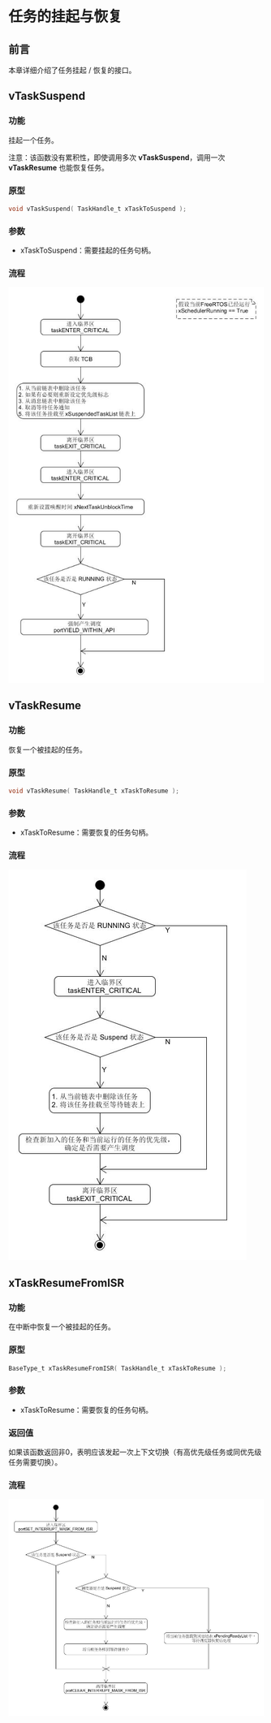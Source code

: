 # 任务的挂起与恢复

## 前言

本章详细介绍了任务挂起 / 恢复的接口。

## vTaskSuspend

### 功能

挂起一个任务。

注意：该函数没有累积性，即使调用多次 **vTaskSuspend**，调用一次 **vTaskResume** 也能恢复任务。

### 原型

``` C
void vTaskSuspend( TaskHandle_t xTaskToSuspend );
```

### 参数

 - xTaskToSuspend：需要挂起的任务句柄。

### 流程

![vTaskSuspend][1]

## vTaskResume

### 功能

恢复一个被挂起的任务。

### 原型

``` C
void vTaskResume( TaskHandle_t xTaskToResume );
```

### 参数

 - xTaskToResume：需要恢复的任务句柄。

### 流程

![vTaskResume][2]

## xTaskResumeFromISR

### 功能

在中断中恢复一个被挂起的任务。

### 原型

``` C
BaseType_t xTaskResumeFromISR( TaskHandle_t xTaskToResume );
```

### 参数

 - xTaskToResume：需要恢复的任务句柄。

### 返回值

如果该函数返回非0，表明应该发起一次上下文切换（有高优先级任务或同优先级任务需要切换）。

### 流程

![xTaskResumeFromISR][3]

 [1]: ./images/vTaskSuspend.jpg
 [2]: ./images/vTaskResume.jpg
 [3]: ./images/xTaskResumeFromISR.jpg
